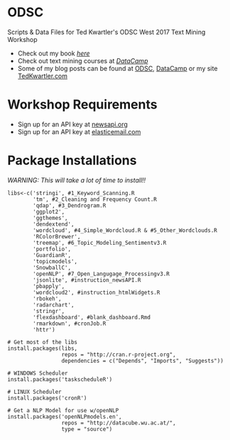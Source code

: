 # ODSC 
Scripts & Data Files for Ted Kwartler's ODSC West 2017 Text Mining Workshop
* Check out my book [*here*](http://amazon.com/Text-Mining-Practice-Ted-Kwartler/dp/1119282012)
* Check out text mining courses at [*DataCamp*](http://datacamp.com)
* Some of my blog posts can be found at [ODSC](https://opendatascience.com/category/blog/), [DataCamp](http://www.datacamp.com/community/blog) or my site [TedKwartler.com](http://tedkwartler.com)

# Workshop Requirements
- Sign up for an API key at [newsapi.org](http://newsapi.org)
- Sign up for an API key at [elasticemail.com](http://elasticemail.com) 

# Package Installations
*WARNING: This will take a lot of time to install!!*
```
libs<-c('stringi', #1_Keyword_Scanning.R
        'tm', #2_Cleaning and Frequency Count.R
        'qdap', #3_Dendrogram.R
        'ggplot2', 
        'ggthemes',
        'dendextend',
        'wordcloud', #4_Simple_Wordcloud.R & #5_Other_Wordclouds.R
        'RColorBrewer',
        'treemap', #6_Topic_Modeling_Sentimentv3.R
        'portfolio',
        'GuardianR',
        'topicmodels',
        'SnowballC',
        'openNLP', #7_Open_Langugage_Processingv3.R
        'jsonlite', #instruction_newsAPI.R
        'pbapply',
        'wordcloud2', #instruction_htmlWidgets.R
        'rbokeh',
        'radarchart',
        'stringr',
        'flexdashboard', #blank_dashboard.Rmd
        'rmarkdown', #cronJob.R
        'httr')

# Get most of the libs
install.packages(libs, 
                 repos = "http://cran.r-project.org", 
                 dependencies = c("Depends", "Imports", "Suggests"))

# WINDOWS Scheduler
install.packages('taskscheduleR')

# LINUX Scheduler
install.packages('cronR')

# Get a NLP Model for use w/openNLP
install.packages('openNLPmodels.en', 
                 repos = "http://datacube.wu.ac.at/", 
                 type = "source")
```      
